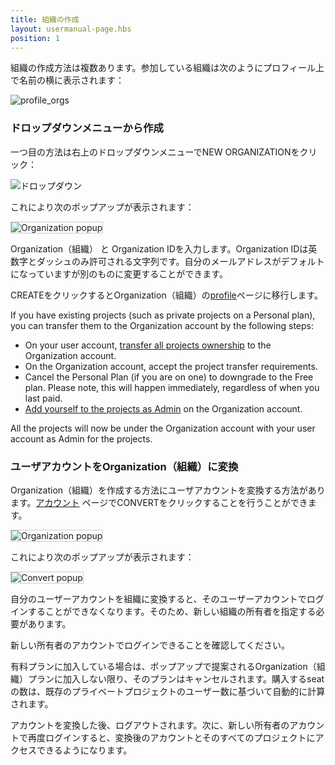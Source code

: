 ```yaml
---
title: 組織の作成
layout: usermanual-page.hbs
position: 1
---
```


組織の作成方法は複数あります。参加している組織は次のようにプロフィール上で名前の横に表示されます：

![profile_orgs][4]

### ドロップダウンメニューから作成

一つ目の方法は右上のドロップダウンメニューでNEW ORGANIZATIONをクリック：

![ドロップダウン][1]

これにより次のポップアップが表示されます：

<img loading="lazy" src="/images/user-manual/organizations/new-organization.jpg" alt="Organization popup" style="border: 1px solid #ccc">

Organization（組織） と Organization IDを入力します。Organization IDは英数字とダッシュのみ許可される文字列です。自分のメールアドレスがデフォルトになっていますが別のものに変更することができます。

CREATEをクリックするとOrganization（組織）の[profile][2]ページに移行します。 

If you have existing projects (such as private projects on a Personal plan), you can transfer them to the Organization account by the following steps:

* On your user account, [transfer all projects ownership][5] to the Organization account.
* On the Organization account, accept the project transfer requirements.
* Cancel the Personal Plan (if you are on one) to downgrade to the Free plan. Please note, this will happen immediately, regardless of when you last paid.
* [Add yourself to the projects as Admin][6] on the Organization account.

All the projects will now be under the Organization account with your user account as Admin for the projects.

### ユーザアカウントをOrganization（組織）に変換

Organization（組織）を作成する方法にユーザアカウントを変換する方法があります。[アカウント][3] ページでCONVERTをクリックすることを行うことができます。

<img loading="lazy" src="/images/user-manual/organizations/convert.png" alt="Organization popup" style="border: 1px solid #ccc">

これにより次のポップアップが表示されます：

<img loading="lazy" src="/images/user-manual/organizations/convert-popup.png" alt="Convert popup" style="border: 1px solid #ccc">

自分のユーザーアカウントを組織に変換すると、そのユーザーアカウントでログインすることができなくなります。そのため、新しい組織の所有者を指定する必要があります。

<div class="alert alert-info">
新しい所有者のアカウントでログインできることを確認してください。
</div>

有料プランに加入している場合は、ポップアップで提案されるOrganization（組織）プランに加入しない限り、そのプランはキャンセルされます。購入するseatの数は、既存のプライベートプロジェクトのユーザー数に基づいて自動的に計算されます。

アカウントを変換した後、ログアウトされます。次に、新しい所有者のアカウントで再度ログインすると、変換後のアカウントとそのすべてのプロジェクトにアクセスできるようになります。


[1]: /images/user-manual/organizations/dropdown.png "New Organization menu option"
[2]: /user-manual/profile
[3]: /user-manual/profile/account
[4]: /images/user-manual/organizations/organizations.jpg "Organizations"
[5]: /user-manual/profile/projects/#transfer-project-ownership
[6]: /user-manual/organizations/managing-organizations/#projects
